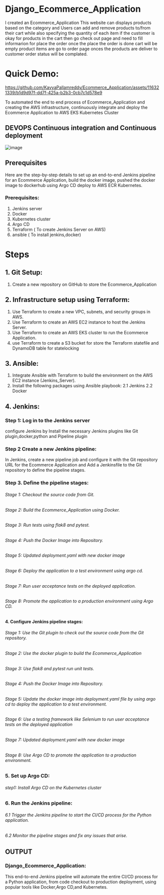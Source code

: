 # Django_Ecommerce_Application

I created an Ecommerce_Application This website  can displays products based on the category and Users can add and remove products to/from their cart while also specifying the quantity of each item if the customer is okay for products in the cart then go check out page and need to fill informarion for place the order once the place the order is done  cart will be empty product items are go to order page
onces the products are deliver to customer order status will be complated.

# Quick Demo:

https://github.com/KavyaPallamreddy/Ecommerce_Application/assets/116321339/b1d9d97f-dd7f-425a-b2b3-0cb7c1d578e9

To automated the end to end process of Ecommerce_Application and  creating the AWS infrastructure, continuously integrate and deploy the Ecommerce Application to AWS EKS Kubernetes Cluster

## DEVOPS Continuous integration and Continuous deployment
![image](https://github.com/KavyaPallamreddy/Employee_Portal_Application/assets/116321339/c922ea07-a051-4d22-a650-f7ab7068d74e)


## Prerequisites
Here are the step-by-step details to set up an end-to-end Jenkins pipeline for an  Ecommerce Application, build the docker image, pushed the docker image to dockerhub using Argo CD deploy to AWS ECR Kubernetes.

### Prerequisites:

 1. Jenkins server
 2. Docker
 3. Kubernetes cluster 
 4. Argo CD
 5. Terraform ( To create Jenkins Server on AWS)
 6. ansible ( To install jenkins,docker)

# Steps

## 1. Git Setup:

1. Create a new repository on GitHub to store the Ecommerce_Application

## 2. Infrastructure setup using Terraform:

1. Use Terraform to create a new VPC, subnets, and security groups in AWS.
2. Use Terraform to create an AWS EC2 instance to host the Jenkins Server.
3.  Use Terraform to create an AWS EKS cluster to run the Ecommerce Application.
4.  use Terraform to create a S3 bucket for store the Terraform statefile and DynamoDB table for statelocking

## 3. Ansible:
 1. Integrate Ansible with Terraform to build the environment on the AWS EC2 instance (Jenkins_Server).
 2.  Install the following packages using Ansible playbook:
            2.1 Jenkins
            2.2 Docker

## 4. Jenkins:
### Step 1: Log in to the Jenkins server 
configure Jenkins by Install the necessary Jenkins plugins like Git plugin,docker,python and Pipeline plugin
### Step 2 Create a new Jenkins pipeline:
In Jenkins, create a new pipeline job and configure it with the Git repository URL for the Ecommerce Application and Add a Jenkinsfile to the Git repository to define the pipeline stages.
### Step 3. Define the pipeline stages:
###### Stage 1: Checkout the source code from Git.
###### Stage 2: Build the Ecommerce_Application using Docker.
###### Stage 3: Run tests using flak8 and pytest.
###### Stage 4: Push the Docker Image into Repository.
###### Stage 5: Updated deployment.yaml with new docker image
###### Stage 6: Deploy the application to a test environment using argo cd.
###### Stage 7: Run user acceptance tests on the deployed application.
###### Stage 8: Promote the application to a production environment using Argo CD.
#### 4. Configure Jenkins pipeline stages:
###### Stage 1: Use the Git plugin to check out the source code from the Git repository.
###### Stage 2: Use the docker plugin to build the Ecommerce_Application
###### Stage 3: Use flak8 and pytest run unit tests.
###### Stage 4: Push the Docker Image into Repository.
###### Stage 5: Update the docker image into deployment.yaml file by using argo cd to deploy the application to a test environment.
 ###### Stage 6: Use a testing framework like Selenium to run user acceptance tests on the deployed application
###### Stage 7: Updated deployment.yaml with new docker image
###### Stage 8: Use Argo CD to promote the application to a production environment.
            
### 5. Set up Argo CD:
###### step1:  Install Argo CD on the Kubernetes cluster 

### 6. Run the Jenkins pipeline:
###### 6.1 Trigger the Jenkins pipeline to start the CI/CD process for the Python application.
###### 6.2 Monitor the pipeline stages and fix any issues that arise.


 ## OUTPUT
 ### Django_Ecommerce_Application:
 
This end-to-end Jenkins pipeline will automate the entire CI/CD process for a Python application, from code checkout to production deployment, using popular tools like Docker,Argo CD,and Kubernetes.
 

